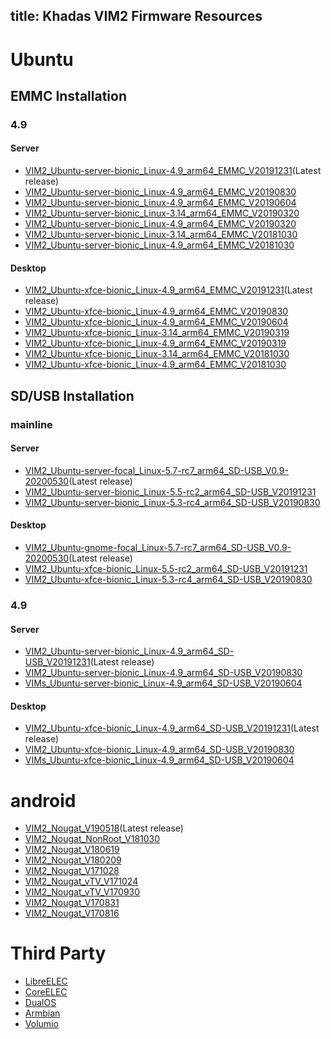 title: Khadas VIM2 Firmware Resources
---

# Ubuntu

## EMMC Installation

### 4.9

#### Server

* [VIM2_Ubuntu-server-bionic_Linux-4.9_arm64_EMMC_V20191231](https://dl.khadas.com/Firmware/VIM2/Ubuntu/EMMC/VIM2_Ubuntu-server-bionic_Linux-4.9_arm64_EMMC_V20191231.7z)(Latest release)
* [VIM2_Ubuntu-server-bionic_Linux-4.9_arm64_EMMC_V20190830](https://dl.khadas.com/Firmware/VIM2/Ubuntu/EMMC/VIM2_Ubuntu-server-bionic_Linux-4.9_arm64_EMMC_V20190830.7z)
* [VIM2_Ubuntu-server-bionic_Linux-4.9_arm64_EMMC_V20190604](https://dl.khadas.com/Firmware/VIM2/Ubuntu/EMMC/VIM2_Ubuntu-server-bionic_Linux-4.9_arm64_EMMC_V20190604.7z)
* [VIM2_Ubuntu-server-bionic_Linux-3.14_arm64_EMMC_V20190320](https://dl.khadas.com/Firmware/VIM2/Ubuntu/EMMC/VIM2_Ubuntu-server-bionic_Linux-3.14_arm64_EMMC_V20190320.7z)
* [VIM2_Ubuntu-server-bionic_Linux-4.9_arm64_EMMC_V20190320](https://dl.khadas.com/Firmware/VIM2/Ubuntu/EMMC/VIM2_Ubuntu-server-bionic_Linux-4.9_arm64_EMMC_V20190320.7z)
* [VIM2_Ubuntu-server-bionic_Linux-3.14_arm64_EMMC_V20181030](https://dl.khadas.com/Firmware/VIM2/Ubuntu/EMMC/VIM2_Ubuntu-server-bionic_Linux-3.14_arm64_EMMC_V20181030.7z)
* [VIM2_Ubuntu-server-bionic_Linux-4.9_arm64_EMMC_V20181030](https://dl.khadas.com/Firmware/VIM2/Ubuntu/EMMC/VIM2_Ubuntu-server-bionic_Linux-4.9_arm64_EMMC_V20181030.7z)

#### Desktop

* [VIM2_Ubuntu-xfce-bionic_Linux-4.9_arm64_EMMC_V20191231](https://dl.khadas.com/Firmware/VIM2/Ubuntu/EMMC/VIM2_Ubuntu-xfce-bionic_Linux-4.9_arm64_EMMC_V20191231.7z)(Latest release)
* [VIM2_Ubuntu-xfce-bionic_Linux-4.9_arm64_EMMC_V20190830](https://dl.khadas.com/Firmware/VIM2/Ubuntu/EMMC/VIM2_Ubuntu-xfce-bionic_Linux-4.9_arm64_EMMC_V20190830.7z)
* [VIM2_Ubuntu-xfce-bionic_Linux-4.9_arm64_EMMC_V20190604](https://dl.khadas.com/Firmware/VIM2/Ubuntu/EMMC/VIM2_Ubuntu-xfce-bionic_Linux-4.9_arm64_EMMC_V20190604.7z)
* [VIM2_Ubuntu-xfce-bionic_Linux-3.14_arm64_EMMC_V20190319](https://dl.khadas.com/Firmware/VIM2/Ubuntu/EMMC/VIM2_Ubuntu-xfce-bionic_Linux-3.14_arm64_EMMC_V20190319.7z)
* [VIM2_Ubuntu-xfce-bionic_Linux-4.9_arm64_EMMC_V20190319](https://dl.khadas.com/Firmware/VIM2/Ubuntu/EMMC/VIM2_Ubuntu-xfce-bionic_Linux-4.9_arm64_EMMC_V20190319.7z)
* [VIM2_Ubuntu-xfce-bionic_Linux-3.14_arm64_EMMC_V20181030](https://dl.khadas.com/Firmware/VIM2/Ubuntu/EMMC/VIM2_Ubuntu-xfce-bionic_Linux-3.14_arm64_EMMC_V20181030.7z)
* [VIM2_Ubuntu-xfce-bionic_Linux-4.9_arm64_EMMC_V20181030](https://dl.khadas.com/Firmware/VIM2/Ubuntu/EMMC/VIM2_Ubuntu-xfce-bionic_Linux-4.9_arm64_EMMC_V20181030.7z)

## SD/USB Installation

### mainline

#### Server

* [VIM2_Ubuntu-server-focal_Linux-5.7-rc7_arm64_SD-USB_V0.9-20200530](https://dl.khadas.com/Firmware/VIM2/Ubuntu/SD_USB/VIM2_Ubuntu-server-focal_Linux-5.7-rc7_arm64_SD-USB_V0.9-20200530.7z)(Latest release)
* [VIM2_Ubuntu-server-bionic_Linux-5.5-rc2_arm64_SD-USB_V20191231](https://dl.khadas.com/Firmware/VIM2/Ubuntu/SD_USB/VIM2_Ubuntu-server-bionic_Linux-5.5-rc2_arm64_SD-USB_V20191231.7z)
* [VIM2_Ubuntu-server-bionic_Linux-5.3-rc4_arm64_SD-USB_V20190830](https://dl.khadas.com/Firmware/VIM2/Ubuntu/SD_USB/VIM2_Ubuntu-server-bionic_Linux-5.3-rc4_arm64_SD-USB_V20190830.7z)

#### Desktop

* [VIM2_Ubuntu-gnome-focal_Linux-5.7-rc7_arm64_SD-USB_V0.9-20200530](https://dl.khadas.com/Firmware/VIM2/Ubuntu/SD_USB/VIM2_Ubuntu-gnome-focal_Linux-5.7-rc7_arm64_SD-USB_V0.9-20200530.7z)(Latest release)
* [VIM2_Ubuntu-xfce-bionic_Linux-5.5-rc2_arm64_SD-USB_V20191231](https://dl.khadas.com/Firmware/VIM2/Ubuntu/SD_USB/VIM2_Ubuntu-xfce-bionic_Linux-5.5-rc2_arm64_SD-USB_V20191231.7z)
* [VIM2_Ubuntu-xfce-bionic_Linux-5.3-rc4_arm64_SD-USB_V20190830](https://dl.khadas.com/Firmware/VIM2/Ubuntu/SD_USB/VIM2_Ubuntu-xfce-bionic_Linux-5.3-rc4_arm64_SD-USB_V20190830.7z)

### 4.9

#### Server

* [VIM2_Ubuntu-server-bionic_Linux-4.9_arm64_SD-USB_V20191231](https://dl.khadas.com/Firmware/VIM2/Ubuntu/SD_USB/VIM2_Ubuntu-server-bionic_Linux-4.9_arm64_SD-USB_V20191231.7z)(Latest release)
* [VIM2_Ubuntu-server-bionic_Linux-4.9_arm64_SD-USB_V20190830](https://dl.khadas.com/Firmware/VIM2/Ubuntu/SD_USB/VIM2_Ubuntu-server-bionic_Linux-4.9_arm64_SD-USB_V20190830.7z)
* [VIMs_Ubuntu-server-bionic_Linux-4.9_arm64_SD-USB_V20190604](https://dl.khadas.com/Firmware/VIM2/Ubuntu/SD_USB/VIMs_Ubuntu-server-bionic_Linux-4.9_arm64_SD-USB_V20190604.7z)

#### Desktop

* [VIM2_Ubuntu-xfce-bionic_Linux-4.9_arm64_SD-USB_V20191231](https://dl.khadas.com/Firmware/VIM2/Ubuntu/SD_USB/VIM2_Ubuntu-xfce-bionic_Linux-4.9_arm64_SD-USB_V20191231.7z)(Latest release)
* [VIM2_Ubuntu-xfce-bionic_Linux-4.9_arm64_SD-USB_V20190830](https://dl.khadas.com/Firmware/VIM2/Ubuntu/SD_USB/VIM2_Ubuntu-xfce-bionic_Linux-4.9_arm64_SD-USB_V20190830.7z)
* [VIMs_Ubuntu-xfce-bionic_Linux-4.9_arm64_SD-USB_V20190604](https://dl.khadas.com/Firmware/VIM2/Ubuntu/SD_USB/VIMs_Ubuntu-xfce-bionic_Linux-4.9_arm64_SD-USB_V20190604.7z)

# android 

* [VIM2_Nougat_V190518](https://dl.khadas.com/Firmware/VIM2/Android/Nougat/VIM2_Nougat_V190518.7z)(Latest release)
* [VIM2_Nougat_NonRoot_V181030](https://dl.khadas.com/Firmware/VIM2/Android/Nougat/VIM2_Nougat_NonRoot_V181030.7z)
* [VIM2_Nougat_V180619](https://dl.khadas.com/Firmware/VIM2/Android/Nougat/VIM2_Nougat_V180619.7z)
* [VIM2_Nougat_V180209](http://www.mediafire.com/file/dzo82z1420pd3dy/VIM2_Nougat_V180209.7z)
* [VIM2_Nougat_V171028](http://www.mediafire.com/file/aopc62kcho6qhc4/VIM2_Nougat_V171028.7z)
* [VIM2_Nougat_vTV_V171024](https://dl.khadas.com/Firmware/VIM2/Android/Nougat/VIM2_Nougat_vTV_V171024.7z)
* [VIM2_Nougat_vTV_V170930](http://www.mediafire.com/file/lima1gs416g784k/VIM2_Nougat_V170930_DVB.7z)
* [VIM2_Nougat_V170831](http://www.mediafire.com/file/mv7z62nhm3yzfxd/VIM2_Nougat_V170831.7z)
* [VIM2_Nougat_V170816](http://www.mediafire.com/file/h56n59hxh0qfxc8/VIM2_Nougat_V170816.7z)

# Third Party

* [LibreELEC](https://libreelec.tv/)
* [CoreELEC](https://github.com/CoreELEC/CoreELEC/releases)
* [DualOS](https://dl.khadas.com/Firmware/VIM2/DualOS/EMMC/VIM2_DualOS_Nougat_Ubuntu-16.04_V180622.7z)
* [Armbian](https://yadi.sk/d/pHxaRAs-tZiei)
* [Volumio](https://yadi.sk/d/xbesnjYG3PETk5)
